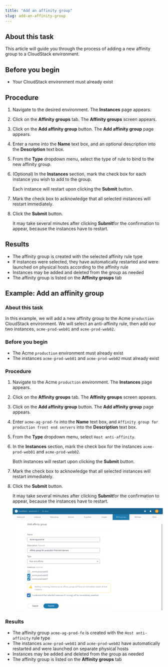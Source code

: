```yaml
---
title: "Add an affinity group"
slug: add-an-affinity-group
---
```



## About this task

This article will guide you through the process of adding a new affinity group to a CloudStack environment.

## Before you begin

-   Your CloudStack environment must already exist

## Procedure

1.  Navigate to the desired environment. The **Instances** page appears.

2.  Click on the **Affinity groups** tab. The **Affinity groups** screen appears.

3.  Click on the **Add affinity group** button. The **Add affinity group** page appears.

4.  Enter a name into the **Name** text box, and an optional description into the **Description** text box.

5.  From the **Type** dropdown menu, select the type of rule to bind to the new affinity group.

6.  \(Optional\) In the **Instances** section, mark the check box for each instance you wish to add to the group.

    Each instance will restart upon clicking the **Submit** button.

7.  Mark the check box to acknowledge that all selected instances will restart immediately.

8.  Click the **Submit** button.

    It may take several minutes after clicking **Submit**for the confirmation to appear, because the instances have to restart.


## Results

-   The affinity group is created with the selected affinity rule type
-   If instances were selected, they have automatically restarted and were launched on physical hosts according to the affinity rule
-   Instances may be added and deleted from the group as needed
-   The affinity group is listed on the **Affinity groups** tab

## Example: Add an affinity group

### About this task

In this example, we will add a new affinity group to the Acme `production` CloudStack environment. We will select an anti-affinity rule, then add our two instances, `acme-prod-web01` and `acme-prod-web02`.

### Before you begin

-   The Acme `production` environment must already exist
-   The instances `acme-prod-web01` and `acme-prod-web02` must already exist

### Procedure

1.  Navigate to the Acme `production` environment. The **Instances** page appears.

2.  Click on the **Affinity groups** tab. The **Affinity groups** screen appears.

3.  Click on the **Add affinity group** button. The **Add affinity group** page appears.

4.  Enter `acme-ag-prod-fe` into the **Name** text box, and `Affinity group for production front end servers` into the **Description** text box.

5.  From the **Type** dropdown menu, select `Host anti-affinity`.

6.  In the **Instances** section, mark the check box for the instances `acme-prod-web01` and `acme-prod-web02`.

    Both instances will restart upon clicking the **Submit** button.

7.  Mark the check box to acknowledge that all selected instances will restart immediately.

8.  Click the **Submit** button.

    It may take several minutes after clicking **Submit**for the confirmation to appear, because the instances have to restart.

    ![Screenshot of the Add affinity group page, filled out and ready to press the Submit button](/assets/cs-add-affinity-group-en.png)


### Results

-   The affinity group `acme-ag-prod-fe` is created with the `Host anti-affinity` rule type
-   The instances `acme-prod-web01` and `acme-prod-web02` have automatically restarted and were launched on separate physical hosts
-   Instances may be added and deleted from the group as needed
-   The affinity group is listed on the **Affinity groups** tab

